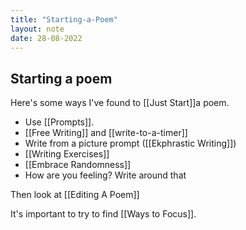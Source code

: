 ```yaml
---
title: "Starting-a-Poem"
layout: note
date: 28-08-2022
---
```


## Starting a poem

Here's some ways I've found to [[Just Start]]a poem.

-   Use [[Prompts]].
-   [[Free Writing]] and [[write-to-a-timer]]
-   Write from a picture prompt ([[Ekphrastic Writing]])
-   [[Writing Exercises]]
-   [[Embrace Randomness]]
-   How are you feeling? Write around that

Then look at [[Editing A Poem]]

It's important to try to find [[Ways to Focus]].
